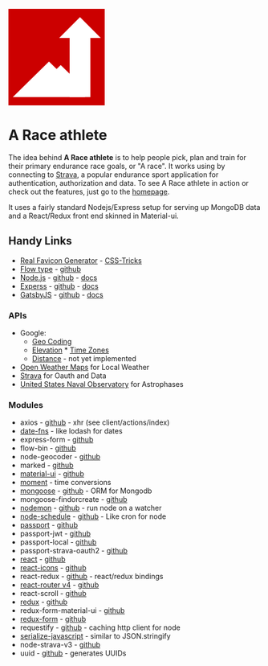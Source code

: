 ![A Race athlete icon](https://github.com/HyperSprite/redux-todo-with-auth/raw/master/web/src/server/public/favicons/android-chrome-192x192.png)
# A Race athlete

The idea behind **A Race athlete** is to help people pick, plan and train for their primary endurance race goals, or "A race". It works using by connecting to [Strava](https://strava.com), a popular endurance sport application for authentication, authorization and data. To see A Race athlete in action or check out the features, just go to the [homepage](https://blog.araceathlete.com/home).

It uses a fairly standard Nodejs/Express setup for serving up MongoDB data and a React/Redux front end skinned in Material-ui.

## Handy Links

* [Real Favicon Generator](https://realfavicongenerator.net) - [CSS-Tricks](https://css-tricks.com/favicon-quiz/)
* [Flow type](https://flowtype.org/) - [github](https://github.com/facebook/flow)
* [Node.js](https://nodejs.org) - [github](https://github.com/nodejs/node) - [docs](https://nodejs.org/en/docs/)
* [Experss](http://expressjs.com/) - [github](https://github.com/expressjs/express) - [docs](http://expressjs.com/en/4x/api.html)
* [GatsbyJS](https://www.gatsbyjs.org/) - [github](https://github.com/gatsbyjs/gatsby) - [docs](https://www.gatsbyjs.org/docs/)

### APIs

* Google:
  * [Geo Coding](https://developers.google.com/maps/documentation/geocoding/start)
  * [Elevation](https://developers.google.com/maps/documentation/elevation/start)   * [Time Zones](https://developers.google.com/maps/documentation/timezone/start)
  * [Distance](https://developers.google.com/maps/documentation/distance-matrix/) - not yet implemented
* [Open Weather Maps](https://openweathermap.org/forecast5) for Local Weather
* [Strava](https://strava.github.io/api/) for Oauth and Data
* [United States Naval Observatory](http://aa.usno.navy.mil/data/docs/api.php) for Astrophases

### Modules

* axios - [github](https://github.com/mzabriskie/axios) - xhr (see client/actions/index)
* [date-fns](https://date-fns.org) - like lodash for dates
* express-form - [github](https://github.com/freewil/express-form)
* flow-bin - [github](https://github.com/flowtype/flow-bin)
* node-geocoder - [github](https://github.com/nchaulet/node-geocoder)
* marked - [github](https://github.com/chjj/marked)
* [material-ui](http://www.material-ui.com/#/components) - [github](https://github.com/callemall/material-ui)
* [moment](http://momentjs.com/) - time conversions
* [mongoose](http://mongoosejs.com/) - [github](https://github.com/Automattic/mongoose) - ORM for Mongodb
* mongoose-findorcreate - [github](https://github.com/drudge/mongoose-findorcreate)
* [nodemon](https://nodemon.io/) - [github](https://github.com/remy/nodemon) - run node on a watcher
* [node-schedule](https://www.npmjs.com/package/node-schedule) - [github](https://github.com/node-schedule/node-schedule) - Like cron for node
* [passport](http://passportjs.org/) - [github](https://github.com/jaredhanson/passport)
* passport-jwt - [github](https://github.com/themikenicholson/passport-jwt)
* passport-local - [github](https://github.com/jaredhanson/passport-local)
* passport-strava-oauth2 - [github](https://github.com/millsy/passport-strava)
* [react](https://facebook.github.io/react) - [github](https://github.com/facebook/react)
* [react-icons](http://gorangajic.github.io/react-icons/) - [github](https://github.com/gorangajic/react-icons)
* react-redux - [github](https://github.com/reactjs/react-redux) - react/redux bindings
* [react-router v4](https://react-router.now.sh/) - [github](https://github.com/ReactTraining/react-router/tree/v4)
* react-scroll - [github](https://github.com/fisshy/react-scroll)
* [redux](http://redux.js.org/) - [github](https://github.com/reactjs/redux/)
* redux-form-material-ui - [github](https://github.com/erikras/redux-form-material-ui)
* [redux-form](http://redux-form.com) - [github](https://github.com/erikras/redux-form)
* requestify - [github](https://github.com/ranm8/requestify) - caching http client for node
* [serialize-javascript](https://github.com/yahoo/serialize-javascript) - similar to JSON.stringify
* node-strava-v3 - [github](https://github.com/UnbounDev/node-strava-v3)
* uuid - [github](https://github.com/kelektiv/node-uuid) - generates UUIDs
